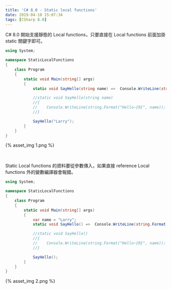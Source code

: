 ```yaml
---
title: 'C# 8.0 - Static local functions'
date: 2019-04-10 15:07:34
tags: [CSharp 8.0]
---
```


C# 8.0 開始支援靜態的 Local functions，只要直接在 Local functions 前面加掛 static 關鍵字即可。  

<!-- More -->

```C#
using System;

namespace StaticLocalFunctions
{
    class Program
    {
        static void Main(string[] args)
        {
            static void SayHello(string name) =>  Console.WriteLine(string.Format("Hello~{0}", name));

            //static void SayHello(string name)
            //{
            //    Console.WriteLine(string.Format("Hello~{0}", name));
            //}

            SayHello("Larry");
        }
    }
}
```

{% asset_img 1.png %}

<br/>


Static Local functions 的資料要從參數傳入，如果直接 reference Local functions 外的變數編譯器會報錯。  

```C#
using System;

namespace StaticLocalFunctions
{
    class Program
    {
        static void Main(string[] args)
        {
            var name = "Larry";
            static void SayHello() =>  Console.WriteLine(string.Format("Hello~{0}", name));

            //static void SayHello()
            //{
            //    Console.WriteLine(string.Format("Hello~{0}", name));
            //}

            SayHello();
        }
    }
}
```

{% asset_img 2.png %}
